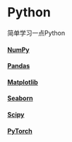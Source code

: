 # Python
简单学习一点Python


#### <a href="NumPy.md">NumPy</a>
#### <a href="Pandas.md">Pandas</a>
#### <a href="Matplotlib.md">Matplotlib</a> 
#### <a href="Seaborn.md">Seaborn</a>
#### <a href="Scipy.md">Scipy</a>
#### <a href="PyTorch.md">PyTorch</a>
